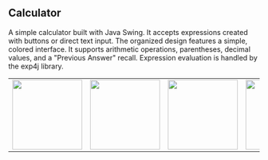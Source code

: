 ## Calculator
A simple calculator built with Java Swing. It accepts expressions created with buttons or direct text input. The organized design features a simple, colored interface. It supports arithmetic operations, parentheses, decimal values, and a "Previous Answer" recall. Expression evaluation is handled by the exp4j library.

<table>
  <tr>
    <td><img src="https://github.com/user-attachments/assets/a5e455af-b22d-497b-bf56-63916d303c56" width="140"></td>
    <td><img src="https://github.com/user-attachments/assets/b312dae6-436a-4b74-9b71-c3247aadd7c3" width="140"></td>
    <td><img src="https://github.com/user-attachments/assets/c6327c55-dedf-4c52-8388-891ec18bf68e" width="140"></td>
    <td><img src="https://github.com/user-attachments/assets/64eb6f52-5ab8-4e5c-95fb-d745e8d8aadd" width="140"></td>
    <td><img src="https://github.com/user-attachments/assets/edec064a-b106-4671-8bb1-8db6d55d6d06" width="140"></td>
  </tr>
</table>



